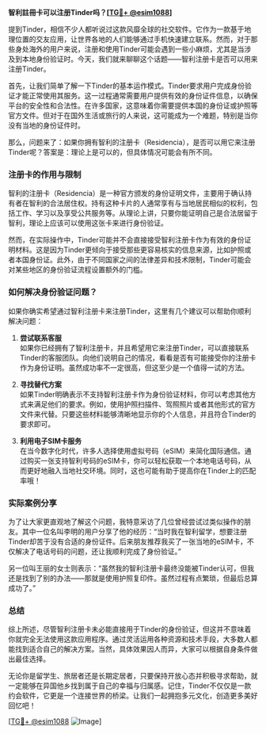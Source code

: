 **智利註冊卡可以注册Tinder吗？[[TG💪+ @esim1088](https://t.me/s/esim1088)]**

提到Tinder，相信不少人都听说过这款风靡全球的社交软件。它作为一款基于地理位置的交友应用，让世界各地的人们能够通过手机快速建立联系。然而，对于那些身处海外的用户来说，注册和使用Tinder可能会遇到一些小麻烦，尤其是当涉及到本地身份验证时。今天，我们就来聊聊这个话题——智利注册卡是否可以用来注册Tinder。

首先，让我们简单了解一下Tinder的基本运作模式。Tinder要求用户完成身份验证才能正常使用其服务。这一过程通常需要用户提供有效的身份证件信息，以确保平台的安全性和合法性。在许多国家，这意味着你需要提供本国的身份证或护照等官方文件。但对于在国外生活或旅行的人来说，这可能成为一个难题，特别是当你没有当地的身份证件时。

那么，问题来了：如果你拥有智利的注册卡（Residencia），是否可以用它来注册Tinder呢？答案是：理论上是可以的，但具体情况可能会有所不同。

### 注册卡的作用与限制

智利的注册卡（Residencia）是一种官方颁发的身份证明文件，主要用于确认持有者在智利的合法居住权。持有这种卡片的人通常享有与当地居民相似的权利，包括工作、学习以及享受公共服务等。从理论上讲，只要你能证明自己是合法居留于智利，理论上应该可以使用这张卡来进行身份验证。

然而，在实际操作中，Tinder可能并不会直接接受智利注册卡作为有效的身份证明材料。这是因为Tinder更倾向于接受那些更容易核实的信息来源，比如护照或者本国身份证。此外，由于不同国家之间的法律差异和技术限制，Tinder可能会对某些地区的身份验证流程设置额外的门槛。

### 如何解决身份验证问题？

如果你确实希望通过智利注册卡来注册Tinder，这里有几个建议可以帮助你顺利解决问题：

1. **尝试联系客服**  
   如果你已经拥有了智利注册卡，并且希望用它来注册Tinder，可以直接联系Tinder的客服团队。向他们说明自己的情况，看看是否有可能接受你的注册卡作为身份证明。虽然成功率不一定很高，但这至少是一个值得一试的方法。

2. **寻找替代方案**  
   如果Tinder明确表示不支持智利注册卡作为身份验证材料，你可以考虑其他方式来满足他们的要求。例如，使用护照扫描件、驾照照片或者其他形式的官方文件来代替。只要这些材料能够清晰地显示你的个人信息，并且符合Tinder的要求即可。

3. **利用电子SIM卡服务**  
   在当今数字化时代，许多人选择使用虚拟号码（eSIM）来简化国际通信。通过购买一张支持智利号码的eSIM卡，你可以轻松获取一个本地电话号码，从而更好地融入当地社交环境。同时，这也可能有助于提高你在Tinder上的匹配率哦！

### 实际案例分享

为了让大家更直观地了解这个问题，我特意采访了几位曾经尝试过类似操作的朋友。其中一位名叫李明的用户分享了他的经历：“当时我在智利留学，想要注册Tinder却苦于没有合适的身份证件。后来朋友推荐我买了一张当地的eSIM卡，不仅解决了电话号码的问题，还让我顺利完成了身份验证。”

另一位叫王丽的女士则表示：“虽然我的智利注册卡最终没能被Tinder认可，但我还是找到了别的办法——那就是使用护照复印件。虽然过程有点繁琐，但最后总算成功了。”

### 总结

综上所述，尽管智利注册卡未必能直接用于Tinder的身份验证，但这并不意味着你就完全无法使用这款应用程序。通过灵活运用各种资源和技术手段，大多数人都能找到适合自己的解决方案。当然，具体效果因人而异，大家可以根据自身条件做出最佳选择。

无论你是留学生、旅居者还是长期定居者，只要保持开放心态并积极寻求帮助，就一定能够在异国他乡找到属于自己的幸福与归属感。记住，Tinder不仅仅是一款约会软件，它更是一个连接世界的桥梁。让我们一起拥抱多元文化，创造更多美好回忆吧！

[[TG💪+ @esim1088](https://t.me/s/esim1088) ![Image](https://i.postimg.cc/4NQfJmqS/Snipaste-2025-05-13-00-14-12.png)]
